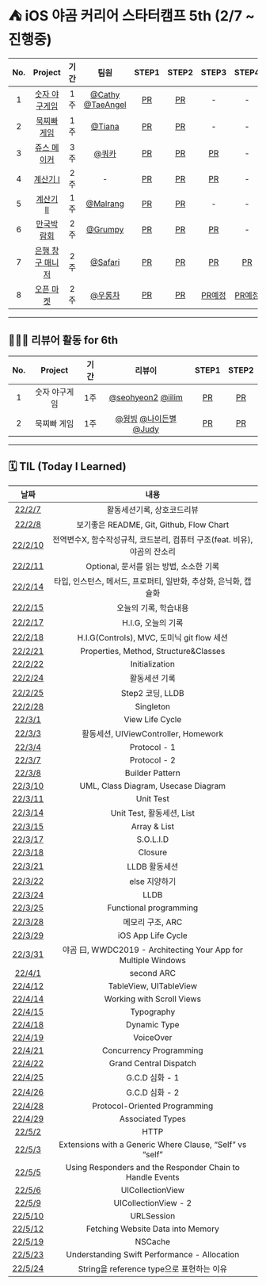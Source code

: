 # ⛺ iOS️ 야곰 커리어 스타터캠프 5th (2/7 ~ 진행중)

|No.|Project|기간|팀원|STEP1|STEP2|STEP3|STEP4|리뷰어|
|:---:|:---:|:---:|:---:|:---:|:---:|:---:|:---:|:---:|
|1|[숫자 야구게임](https://github.com/westeastyear/ios-number-baseball)|1주|[@Cathy](https://github.com/cathy171) [@TaeAngel](https://github.com/Taeangel)|[PR](https://github.com/yagom-academy/ios-number-baseball/pull/82)|[PR](https://github.com/yagom-academy/ios-number-baseball/pull/92)|-|-|[@Yeha](https://github.com/ye-ha)|
|2|[묵찌빠 게임](https://github.com/westeastyear/ios-rock-paper-scissors)|1주|[@Tiana](https://github.com/Kim-TaeHyun-A)|[PR](https://github.com/yagom-academy/ios-rock-paper-scissors/pull/111)|[PR](https://github.com/yagom-academy/ios-rock-paper-scissors/pull/121)|-|-|[@숲재](https://github.com/forestjae)|
|3|[쥬스 메이커](https://github.com/westeastyear/ios-juice-maker)|3주|[@쿼카](https://github.com/Quokkaaa)|[PR](https://github.com/yagom-academy/ios-juice-maker/pull/187)|[PR](https://github.com/yagom-academy/ios-juice-maker/pull/199)|[PR](https://github.com/yagom-academy/ios-juice-maker/pull/212)|-|[@개굴](https://github.com/yoo-kie)|
|4|[계산기 I](https://github.com/westeastyear/ios-calculator-app/tree/STEP3)|2주|-|[PR](https://github.com/yagom-academy/ios-calculator-app/pull/175)|[PR](https://github.com/yagom-academy/ios-calculator-app/pull/195)|[PR](https://github.com/yagom-academy/ios-calculator-app/pull/211)|-|[@도미닉](https://github.com/AppleCEO)|
|5|[계산기 II](https://github.com/westeastyear/ios-calculator-app-team)|1주|[@Malrang](https://github.com/malrang-malrang)|[PR](https://github.com/yagom-academy/ios-calculator-app/pull/220)|[PR](https://github.com/yagom-academy/ios-calculator-app/pull/229)|-|-|[@도미닉](https://github.com/AppleCEO)|
|6|[만국박람회](https://github.com/westeastyear/ios-exposition-universelle)|2주|[@Grumpy](https://github.com/grumpy-sw)|[PR](https://github.com/yagom-academy/ios-exposition-universelle/pull/139)|[PR](https://github.com/yagom-academy/ios-exposition-universelle/pull/151)|[PR](https://github.com/yagom-academy/ios-exposition-universelle/pull/163)|-|[@Steven](https://github.com/stevenkim18)|
|7|[은행 창구 매니저](https://github.com/westeastyear/ios-bank-manager)|2주|[@Safari](https://github.com/saafaaari)|[PR](https://github.com/yagom-academy/ios-bank-manager/pull/148)|[PR](https://github.com/yagom-academy/ios-bank-manager/pull/157)|[PR](https://github.com/yagom-academy/ios-bank-manager/pull/165)|[PR](https://github.com/yagom-academy/ios-bank-manager/pull/176)|[@린생](https://github.com/jungseungyeo)|
|8|[오픈 마켓](https://github.com/westeastyear/ios-open-market)|2주|[@우롱차](https://github.com/dnwhd0112)|[PR](https://github.com/yagom-academy/ios-open-market/pull/140)|[PR](https://github.com/yagom-academy/ios-open-market/pull/148)|[PR예정]()|[PR예정]()|[@또치](https://github.com/TTOzzi)|
---

## 🧑🏻‍🏫 리뷰어 활동 for 6th
|No.|Project|기간|리뷰이|STEP1|STEP2|
|:---:|:---:|:---:|:---:|:---:|:---:|
|1|숫자 야구게임|1주|[@seohyeon2](https://github.com/seohyeon2) [@iilim](https://github.com/iilim)|[PR](https://github.com/yagom-academy/ios-number-baseball/pull/101)|[PR](https://github.com/yagom-academy/ios-number-baseball/pull/110)|
|2|묵찌빠 게임|1주|[@웡빙](https://github.com/wongbingg) [@나이든별](https://github.com/radiantchoi) [@Judy](https://github.com/Judy-999)|[PR](https://github.com/yagom-academy/ios-rock-paper-scissors/pull/130)|[PR](https://github.com/yagom-academy/ios-rock-paper-scissors/pull/140)|
---

## 🗓 TIL (Today I Learned)
|날짜|내용|
|:---:|:---:|
|[22/2/7](https://github.com/westeastyear/iOS_yagom_careerStater_camp/blob/main/TIL/22:2:7_TIL.md)|활동세션기록, 상호코드리뷰|
|[22/2/8](https://github.com/westeastyear/iOS_yagom_careerStater_camp/blob/main/TIL/22:2:8_TIL.md)|보기좋은 README, Git, Github, Flow Chart|
|[22/2/10](https://github.com/westeastyear/iOS_yagom_careerStater_camp/blob/main/TIL/22:2:10_TIL.md)|전역변수X, 함수작성규칙, 코드분리, 컴퓨터 구조(feat. 비유), 야곰의 잔소리|
|[22/2/11](https://github.com/westeastyear/iOS_yagom_careerStater_camp/blob/main/TIL/22:2:11_TIL.md)|Optional, 문서를 읽는 방법, 소소한 기록|
|[22/2/14](https://github.com/westeastyear/iOS_yagom_careerStater_camp/blob/main/TIL/22:2:14_TIL.md)|타입, 인스턴스, 메서드, 프로퍼티, 일반화, 추상화, 은닉화, 캡슐화|
|[22/2/15](https://github.com/westeastyear/iOS_yagom_careerStater_camp/blob/main/TIL/22:2:15_TIL.md)|오늘의 기록, 학습내용|
|[22/2/17](https://github.com/westeastyear/iOS_yagom_careerStater_camp/blob/main/TIL/22:2:17_TIL.md)|H.I.G, 오늘의 기록|
|[22/2/18](https://github.com/westeastyear/iOS_yagom_careerStater_camp/blob/main/TIL/22:2:18_TIL.md)|H.I.G(Controls), MVC, 도미닉 git flow 세션|
|[22/2/21](https://github.com/westeastyear/iOS_yagom_careerStater_camp/blob/main/TIL/22:2:21_TIL.md)|Properties, Method, Structure&Classes|
|[22/2/22](https://github.com/westeastyear/iOS_yagom_careerStater_camp/blob/main/TIL/22:2:22_TIL.md)|Initialization|
|[22/2/24](https://github.com/westeastyear/iOS_yagom_careerStater_camp/blob/main/TIL/22:2:24_TIL.md)|활동세션 기록|
|[22/2/25](https://github.com/westeastyear/iOS_yagom_careerStater_camp/blob/main/TIL/22:2:25_TIL.md)|Step2 코딩, LLDB|
|[22/2/28](https://github.com/westeastyear/iOS_yagom_careerStater_camp/blob/main/TIL/22:2:28_TIL.md)|Singleton|
|[22/3/1](https://github.com/westeastyear/iOS_yagom_careerStater_camp/blob/main/TIL/22:3:1_TIL.md)|View Life Cycle|
|[22/3/3](https://github.com/westeastyear/iOS_yagom_careerStater_camp/blob/main/TIL/22:3:3_TIL.md)|활동세션, UIViewController, Homework|
|[22/3/4](https://github.com/westeastyear/iOS_yagom_careerStater_camp/blob/main/TIL/22:3:4_TIL.md)|Protocol - 1|
|[22/3/7](https://github.com/westeastyear/iOS_yagom_careerStater_camp/blob/main/TIL/22:3:7_TIL.md)|Protocol - 2|
|[22/3/8](https://github.com/westeastyear/iOS_yagom_careerStater_camp/blob/main/TIL/22:3:8_TIL.md)|Builder Pattern|
|[22/3/10](https://github.com/westeastyear/iOS_yagom_careerStater_camp/blob/main/TIL/22:3:10_TIL.md)|UML, Class Diagram, Usecase Diagram|
|[22/3/11](https://github.com/westeastyear/iOS_yagom_careerStater_camp/blob/main/TIL/22:3:11_TIL.md)|Unit Test|
|[22/3/14](https://github.com/westeastyear/iOS_yagom_careerStater_camp/blob/main/TIL/22:3:14_TIL.md)|Unit Test, 활동세션, List|
|[22/3/15](https://github.com/westeastyear/iOS_yagom_careerStater_camp/blob/main/TIL/22:3:15_TIL.md)|Array & List|
|[22/3/17](https://github.com/westeastyear/iOS_yagom_careerStater_camp/blob/main/TIL/22:3:17_TIL.md)|S.O.L.I.D|
|[22/3/18](https://github.com/westeastyear/iOS_yagom_careerStater_camp/blob/main/TIL/22:3:18_TIL.md)|Closure|
|[22/3/21](https://github.com/westeastyear/iOS_yagom_careerStater_camp/blob/main/TIL/22:3:21_TIL.md)|LLDB 활동세션|
|[22/3/22](https://github.com/westeastyear/iOS_yagom_careerStater_camp/blob/main/TIL/22:3:22_TIL.md)|else 지양하기|
|[22/3/24](https://github.com/westeastyear/iOS_yagom_careerStater_camp/blob/main/TIL/22:3:24_TIL.md)|LLDB|
|[22/3/25](https://github.com/westeastyear/iOS_yagom_careerStater_camp/blob/main/TIL/22:3:25_TIL.md)|Functional programming|
|[22/3/28](https://github.com/westeastyear/iOS_yagom_careerStater_camp/blob/main/TIL/22:3:28_TIL.md)|메모리 구조, ARC|
|[22/3/29](https://github.com/westeastyear/iOS_yagom_careerStater_camp/blob/main/TIL/22:3:29_TIL.md)|iOS App Life Cycle|
|[22/3/31](https://github.com/westeastyear/iOS_yagom_careerStater_camp/blob/main/TIL/22:3:31_TIL.md)|야곰 曰, WWDC2019 - Architecting Your App for Multiple Windows|
|[22/4/1](https://github.com/westeastyear/iOS_yagom_careerStater_camp/blob/main/TIL/22:4:1_TIL.md)|second ARC|
|[22/4/12](https://github.com/westeastyear/iOS_yagom_careerStater_camp/blob/main/TIL/22:4:12_TIL.md)|TableView, UITableView|
|[22/4/14](https://github.com/westeastyear/iOS_yagom_careerStater_camp/blob/main/TIL/22:4:14_TIL.md)|Working with Scroll Views|
|[22/4/15](https://github.com/westeastyear/iOS_yagom_careerStater_camp/blob/main/TIL/22:4:15_TIL.md)|Typography|
|[22/4/18](https://github.com/westeastyear/iOS_yagom_careerStater_camp/blob/main/TIL/22:4:18_TIL.md)|Dynamic Type|
|[22/4/19](https://github.com/westeastyear/iOS_yagom_careerStater_camp/blob/main/TIL/22:4:19_TIL.md)|VoiceOver|
|[22/4/21](https://github.com/westeastyear/iOS_yagom_careerStater_camp/blob/main/TIL/22:4:21_TIL.md)|Concurrency Programming|
|[22/4/22](https://github.com/westeastyear/iOS_yagom_careerStater_camp/blob/main/TIL/22:4:22_TIL.md)|Grand Central Dispatch|
|[22/4/25](https://github.com/westeastyear/iOS_yagom_careerStater_camp/blob/main/TIL/22:4:25_TIL.md)|G.C.D 심화 - 1|
|[22/4/26](https://github.com/westeastyear/iOS_yagom_careerStater_camp/blob/main/TIL/22:4:26_TIL.md)|G.C.D 심화 - 2|
|[22/4/28](https://github.com/westeastyear/iOS_yagom_careerStater_camp/blob/main/TIL/22:4:28_TIL.md)|Protocol-Oriented Programming|
|[22/4/29](https://github.com/westeastyear/iOS_yagom_careerStater_camp/blob/main/TIL/22:4:29_TIL.md)|Associated Types|
|[22/5/2](https://github.com/westeastyear/iOS_yagom_careerStater_camp/blob/main/TIL/22:5:2_TIL.md)|HTTP|
|[22/5/3](https://github.com/westeastyear/iOS_yagom_careerStater_camp/blob/main/TIL/22:5:3_TIL.md)|Extensions with a Generic Where Clause, “Self” vs “self”|
|[22/5/5](https://github.com/westeastyear/iOS_yagom_careerStater_camp/blob/main/TIL/22:5:5_TIL.md)|Using Responders and the Responder Chain to Handle Events|
|[22/5/6](https://github.com/westeastyear/iOS_yagom_careerStater_camp/blob/main/TIL/22:5:6_TIL.md)|UICollectionView|
|[22/5/9](https://github.com/westeastyear/iOS_yagom_careerStater_camp/blob/main/TIL/22:5:9_TIL.md)|UICollectionView - 2|
|[22/5/10](https://github.com/westeastyear/iOS_yagom_careerStater_camp/blob/main/TIL/22:5:10_TIL.md)|URLSession|
|[22/5/12](https://github.com/westeastyear/iOS_yagom_careerStater_camp/blob/main/TIL/22:5:12_TIL.md)|Fetching Website Data into Memory|
|[22/5/19](https://github.com/westeastyear/iOS_yagom_careerStater_camp/blob/main/TIL/22:5:19_TIL.md)|NSCache|
|[22/5/23](https://github.com/westeastyear/iOS_yagom_careerStater_camp/blob/main/TIL/22:5:23_TIL.md)|Understanding Swift Performance - Allocation|
|[22/5/24](https://github.com/westeastyear/iOS_yagom_careerStater_camp/blob/main/TIL/22:5:24_TIL.md)|String을 reference type으로 표현하는 이유|
